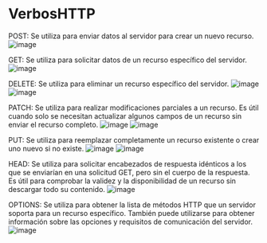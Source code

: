 # VerbosHTTP

POST: Se utiliza para enviar datos al servidor para crear un nuevo recurso.
![image](https://github.com/DerTsu/VerbosHTTP/assets/111519104/9e7a5ab5-7f5a-41f9-8b18-92b9289acebc)

GET: Se utiliza para solicitar datos de un recurso específico del servidor.
![image](https://github.com/DerTsu/VerbosHTTP/assets/111519104/ded1d987-dd30-47a3-9756-9c975611014b)

DELETE: Se utiliza para eliminar un recurso específico del servidor.
![image](https://github.com/DerTsu/VerbosHTTP/assets/111519104/0023e86c-1dd0-4c19-b3dc-7352c1af8be4)
![image](https://github.com/DerTsu/VerbosHTTP/assets/111519104/8e7c5593-00a1-45ff-89ae-a7f2b1a0dc63)

PATCH: Se utiliza para realizar modificaciones parciales a un recurso. Es útil cuando solo se necesitan actualizar algunos campos de un recurso sin enviar el recurso completo.
![image](https://github.com/DerTsu/VerbosHTTP/assets/111519104/e4a2f6cc-c93a-41f5-a872-aaa7ccefb22a)
![image](https://github.com/DerTsu/VerbosHTTP/assets/111519104/d54f8c3e-e0ac-47ca-a137-44e06ee69703)

PUT: Se utiliza para reemplazar completamente un recurso existente o crear uno nuevo si no existe.
![image](https://github.com/DerTsu/VerbosHTTP/assets/111519104/5ac791c5-88ab-4f2f-bc20-4d80ca6ee14a)
![image](https://github.com/DerTsu/VerbosHTTP/assets/111519104/62fc8fd7-595a-43f9-89a5-dc4b491d980a)

HEAD: Se utiliza para solicitar encabezados de respuesta idénticos a los que se enviarían en una solicitud GET, pero sin el cuerpo de la respuesta. Es útil para comprobar la validez y la disponibilidad de un recurso sin descargar todo su contenido.
![image](https://github.com/DerTsu/VerbosHTTP/assets/111519104/835ddb5e-579e-47e4-be0c-22bd1c5da567)

OPTIONS: Se utiliza para obtener la lista de métodos HTTP que un servidor soporta para un recurso específico. También puede utilizarse para obtener información sobre las opciones y requisitos de comunicación del servidor.
![image](https://github.com/DerTsu/VerbosHTTP/assets/111519104/1070e5d5-bb4e-4fbe-9272-d5dfeb66ba72)
